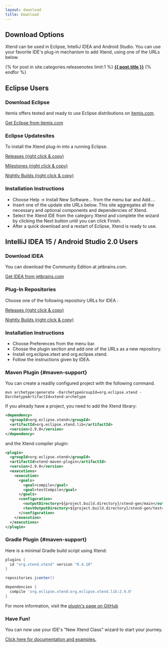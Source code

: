 ```yaml
---
layout: download
title: Download
---
```

<div>
	<div class="container">
		<div class="row">
			<div class="span12">
				<h2>Download Options</h2>
				<p>
		Xtend can be used in Eclipse, IntelliJ IDEA and Android Studio. You can use your favorite IDE's plug-in mechanism to add Xtend, using one of the URLs below.
				</p>
				<p>
				{% for post in site.categories.releasenotes limit:1 %}
					<strong><a href="releasenotes.html">{{ post.title }}</a></strong>
				{% endfor %}
				</p>
			</div>
		</div>
		<div class="row">
			<div class="span6">
				<h2>Eclipse Users</h2>
				<h3>Download Eclipse</h3>
				<p>itemis offers tested and ready to use Eclipse distributions on <a href="https://itemis.com">itemis.com</a>.</p>
				<p><a href="http://cta-redirect.hubspot.com/cta/redirect/761475/5f19e385-5578-4a5b-96b2-81413c6e6d20" target="_blank" class="has-popover btn btn-success btn-large pull_right">Get Eclipse from itemis.com</a>
			      <script charset="utf-8" src="https://js.hscta.net/cta/current.js"></script>
			      <script type="text/javascript">
			          hbspt.cta.load(761475, '5f19e385-5578-4a5b-96b2-81413c6e6d20');
			      </script>
			    </p>
				<h3>Eclipse Updatesites</h3>
				<p> To install the Xtend plug-in into a running Eclipse.</p>
				<p><a href="http://download.eclipse.org/modeling/tmf/xtext/updates/composite/releases/" class="has-popover btn btn-primary btn-medium">Releases (right click &amp; copy)</a></p>
				<p><a href="http://download.eclipse.org/modeling/tmf/xtext/updates/composite/milestones/" class="has-popover btn btn-primary btn-medium">Milestones (right click &amp; copy)</a></p>
				<p><a href="http://download.eclipse.org/modeling/tmf/xtext/updates/composite/latest/" class="has-popover btn btn-primary btn-medium">Nightly Builds (right click &amp; copy)</a></p>
				<h3>Installation Instructions</h3>
				<ul>
					<li>Choose <e>Help -&gt; Install New Software...</e> from the menu bar and <e>Add...</e>.</li>
					<li>Insert one of the update site URLs below. This site aggregates all the necessary and optional components and dependencies of Xtend.</li>
					<li>Select the <e>Xtend IDE</e> from the category <e>Xtend</e> and complete the wizard by clicking the <e>Next</e> button until you can click <e>Finish</e>.</li>
					<li>After a quick download and a restart of Eclipse, Xtend is ready to use.</li>
				</ul>
			</div>
			<div class="span6">
				<h2>IntelliJ IDEA 15 / Android Studio 2.0 Users</h2>
				<h3>Download IDEA</h3>
				<p>You can download the Community Edition at jetbrains.com.</p>
				<p>
					<a href="http://www.jetbrains.com/idea/download/index.html" target="_blank" class="has-popover btn btn-success btn-large pull_left">Get IDEA from jetbrains.com</a>
			    </p>
				<h3>Plug-In Repositories</h3>
				<p>Choose one of the following repository URLs for IDEA :</p>
				<p><a href="http://download.eclipse.org/modeling/tmf/xtext/idea/2.9.0/updatePlugins.xml" class="has-popover btn btn-primary btn-medium">Releases (right click &amp; copy)</a></p>
				<!--p><a href="http://download.eclipse.org/modeling/tmf/xtext/updates/composite/milestones/" class="has-popover btn btn-primary btn-medium">Milestones (right click &amp; copy)</a></p-->
				<p><a href="https://hudson.eclipse.org/xtext/job/xtext-intellij/lastSuccessfulBuild/artifact/git-repo/intellij/build/ideaRepository/updatePlugins.xml" class="has-popover btn btn-primary btn-medium">Nightly Builds (right click &amp; copy)</a>
				</p>
				<h3>Installation Instructions</h3>
				<ul>
				 <li>Choose <e>Preferences</e> from the menu bar. </li>
				 <li>Chosse the <e>plugin</e> section and add one of the URLs as a new repository.</li>
				 <li>Install <e>org.eclipse.xtext</e> and <e>org.eclipse.xtend</e>.</li>
				 <li>Follow the instructions given by IDEA.</li>
				</ul>
			</div>
		</div>
	</div>
</div>

### Maven Plugin {#maven-support}

You can create a readily configured project with the following command.

```
mvn archetype:generate -DarchetypeGroupId=org.eclipse.xtend -DarchetypeArtifactId=xtend-archetype
```

If you already have a project, you need to add the Xtend library:

```xml
<dependency>
  <groupId>org.eclipse.xtend</groupId>
  <artifactId>org.eclipse.xtend.lib</artifactId>
  <version>2.9.0</version>
</dependency>
```

and the Xtend compiler plugin:

```xml
<plugin>
  <groupId>org.eclipse.xtend</groupId>
  <artifactId>xtend-maven-plugin</artifactId>
  <version>2.9.0</version>
  <executions>
    <execution>
      <goals>
        <goal>compile</goal>
        <goal>testCompile</goal>
      </goals>
      <configuration>
        <outputDirectory>${project.build.directory}/xtend-gen/main</outputDirectory>
        <testOutputDirectory>${project.build.directory}/xtend-gen/test</testOutputDirectory>
      </configuration>
    </execution>
  </executions>
</plugin>
```

### Gradle Plugin {#maven-support}

Here is a minimal Gradle build script using Xtend:

```groovy
plugins {
  id "org.xtend.xtend" version "0.4.10"
}

repositories.jcenter()

dependencies {
  compile 'org.eclipse.xtend:org.eclipse.xtend.lib:2.9.0'
}
```

For more information, visit the [plugin's page on GitHub](https://github.com/xtext/xtend-gradle-plugin)

### Have Fun!

You can now use your IDE's "New Xtend Class" wizard to start your journey.

[Click here for documentation and examples.](documentation/101_gettingstarted.html)

